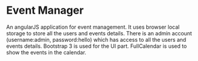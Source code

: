# Event Manager
An angularJS application for event management. It uses browser local storage to store all the users and events details. There is an admin account (username:admin, password:hello) which has access to all the users and events details.
Bootstrap 3 is used for the UI part. FullCalendar is used to show the events in the calendar. 

